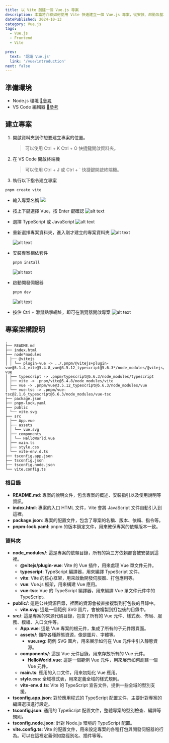 ```yaml
---
title: 以 Vite 創建一個 Vue.js 專案
description: 本篇將介紹如何使用 Vite 快速建立一個 Vue.js 專案，從安裝、啟動及基本設置的操作步驟。
datePublished: 2024-10-13
category: Vue.js
tags:
  - Vue.js
  - Frontend
  - Vite

prev:
  text: '認識 Vue.js'
  link: '/vue/introduction'
next: false
---
```


## 準備環境

- Node.js 環境 [🔗參考](/nodejs/vite/)
- VS Code 編輯器 [🔗參考](/vscode/introduction/)

## 建立專案

1. 開啟資料夾到你想要建立專案的位置。
   > 可以使用 Ctrl + K Ctrl + O 快捷鍵開啟資料夾。
2. 在 VS Code 開啟終端機
   > 可以使用 Ctrl + J 或 Ctrl + \` 快捷鍵開啟終端機。
3. 執行以下指令建立專案

```bash
pnpm create vite
```

- 輸入專案名稱
  ![](image.png)

- 按上下鍵選擇 Vue，按 Enter 鍵確認
  ![alt text](image-1.png)

- 選擇 TypeScript 或 JavaScript
  ![alt text](image-2.png)

- 重新選擇專案資料夾，進入剛才建立的專案資料夾
  ![alt text](image-4.png)

  ![alt text](image-3.png)

- 安裝專案相依套件

  ```bash
  pnpm install
  ```

  ![alt text](image-5.png)

- 啟動開發伺服器

  ```bash
  pnpm dev
  ```

  ![alt text](image-6.png)

- 按住 Ctrl + 滑鼠點擊網址，即可在瀏覽器開啟專案
  ![alt text](image-7.png)

## 專案架構說明

```
.
├── README.md
├── index.html
├── node*modules
│ ├── @vitejs
│ │ └── plugin-vue -> ../.pnpm/@vitejs+plugin-vue@5.1.4_vite@5.4.8_vue@3.5.12_typescript@5.6.3*/node_modules/@vitejs/plugin-vue
│ ├── typescript -> .pnpm/typescript@5.6.3/node_modules/typescript
│ ├── vite -> .pnpm/vite@5.4.8/node_modules/vite
│ ├── vue -> .pnpm/vue@3.5.12_typescript@5.6.3/node_modules/vue
│ └── vue-tsc -> .pnpm/vue-tsc@2.1.6_typescript@5.6.3/node_modules/vue-tsc
├── package.json
├── pnpm-lock.yaml
├── public
│ └── vite.svg
├── src
│ ├── App.vue
│ ├── assets
│ │ └── vue.svg
│ ├── components
│ │ └── HelloWorld.vue
│ ├── main.ts
│ ├── style.css
│ └── vite-env.d.ts
├── tsconfig.app.json
├── tsconfig.json
├── tsconfig.node.json
└── vite.config.ts
```

### 根目錄

- **README.md**: 專案的說明文件，包含專案的概述、安裝指引以及使用說明等資訊。
- **index.html**: 專案的入口 HTML 文件，Vite 會將 JavaScript 文件自動引入到這裡。
- **package.json**: 專案的配置文件，包含了專案的名稱、版本、依賴、指令等。
- **pnpm-lock.yaml**: pnpm 的版本鎖定文件，用來確保專案的依賴版本一致。

### 資料夾

- **node_modules/**: 這是專案的依賴目錄，所有的第三方依賴都會被安裝到這裡。
  - **@vitejs/plugin-vue**: Vite 的 Vue 插件，用來處理 Vue 單文件元件。
  - **typescript**: TypeScript 編譯器，用來編譯 TypeScript 文件。
  - **vite**: Vite 的核心框架，用來啟動開發伺服器、打包應用等。
  - **vue**: Vue.js 框架，用來構建 Vue 應用。
  - **vue-tsc**: Vue 的 TypeScript 編譯器，用來編譯 Vue 單文件元件中的 TypeScript。
- **public/**: 這是公共資源目錄，裡面的資源會被直接複製到打包後的目錄中。
  - **vite.svg**: 這是一個範例 SVG 圖片，會被複製到打包後的目錄中。
- **src/**: 這是專案的來源代碼目錄，包含了所有的 Vue 元件、樣式表、佈局、服務、模組、入口文件等。
  - **App.vue**: 這是 Vue 專案的根元件，集成了所有的子元件跟頁面。
  - **assets/**: 儲存各種靜態資源，像是圖片、字體等。
    - **vue.svg**: 範例 SVG 圖片，用來展示如何在 Vue 元件中引入靜態資源。
  - **components/**: 這是 Vue 元件目錄，用來存放所有的 Vue 元件。
    - **HelloWorld.vue**: 這是一個範例 Vue 元件，用來展示如何創建一個 Vue 元件。
  - **main.ts**: 應用的入口文件，用來初始化 Vue 應用。
  - **style.css**: 全域樣式表，用來定義全域的樣式規則。
  - **vite-env.d.ts**: Vite 的 TypeScript 宣告文件，提供一些全域的型別支援。
- **tsconfig.app.json**: 對於應用程式的 TypeScript 配置文件，主要針對專案的編譯選項進行設定。
- **tsconfig.json**: 通用的 TypeScript 配置文件，整體專案的型別檢查、編譯等規則。
- **tsconfig.node.json**: 針對 Node.js 環境的 TypeScript 配置。
- **vite.config.ts**: Vite 的配置文件，用來設定專案的各種打包與開發伺服器的行為。可以在這裡定義例如路徑別名、插件等等。
